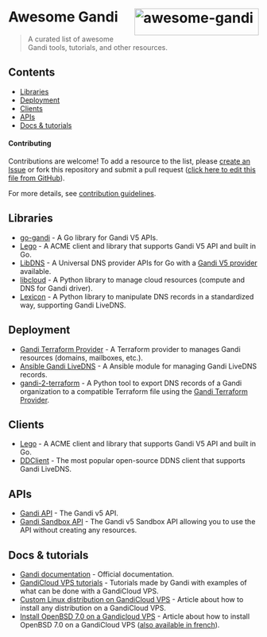 <!--lint disable awesome-badge awesome-git-repo-age awesome-github-->

# <a href="https://www.gandi.net/"><img align="right" src="https://upload.wikimedia.org/wikipedia/en/c/c7/GandiSAS.svg" alt="awesome-gandi" title="awesome-gandi" style="width: 250px; height: 54px;" width="250" height="54"/></a> Awesome Gandi

> A curated list of awesome Gandi tools, tutorials, and other resources.

## Contents

- [Libraries](#libraries)
- [Deployment](#deployment)
- [Clients](#clients)
- [APIs](#apis)
- [Docs & tutorials](#docs--tutorials)

#### Contributing

Contributions are welcome! To add a resource to the list, please [create an Issue](https://github.com/nlewo/awesome-gandi/issues) or fork this repository and submit a pull request ([click here to edit this file from GitHub](https://github.com/nlewo/awesome-gandi/edit/main/README.md)).

For more details, see [contribution guidelines](CONTRIBUTING.md).

## Libraries

- [go-gandi](https://github.com/go-gandi/go-gandi) - A Go library for Gandi V5 APIs.
- [Lego](https://github.com/go-acme/lego) - A ACME client and library that supports Gandi V5 API and built in Go.
- [LibDNS](https://github.com/libdns/libdns) - A Universal DNS provider APIs for Go with a [Gandi V5 provider](https://github.com/libdns/gandi) available.
- [libcloud](https://github.com/apache/libcloud) - A Python library to manage cloud resources (compute and DNS for Gandi driver).
- [Lexicon](https://github.com/AnalogJ/lexicon) - A Python library to manipulate DNS records in a standardized way, supporting Gandi LiveDNS.

## Deployment

- [Gandi Terraform Provider](https://github.com/go-gandi/terraform-provider-gandi) - A Terraform provider to manages Gandi resources (domains, mailboxes, etc.).
- [Ansible Gandi LiveDNS](https://docs.ansible.com/ansible/latest/collections/community/general/gandi_livedns_module.html) - A Ansible module for managing Gandi LiveDNS records.
- [gandi-2-terraform](https://github.com/marcaurele/gandi-2-terraform) - A Python tool to export DNS records of a Gandi organization to a compatible Terraform file using the [Gandi Terraform Provider](https://registry.terraform.io/providers/go-gandi/gandi).

## Clients

- [Lego](https://go-acme.github.io/lego/usage/cli/) - A ACME client and library that supports Gandi V5 API and built in Go.
- [DDClient](https://github.com/ddclient/ddclient) - The most popular open-source DDNS client that supports Gandi LiveDNS.

## APIs

- [Gandi API](https://api.gandi.net) - The Gandi v5 API.
- [Gandi Sandbox API](https://api.sandbox.gandi.net) - The Gandi v5 Sandbox API allowing you to use the API without creating any resources.

## Docs & tutorials

- [Gandi documentation](https://docs.gandi.net) - Official documentation.
- [GandiCloud VPS tutorials](https://docs.gandi.net/en/cloud/vps/tutorials/index.html) - Tutorials made by Gandi with examples of what can be done with a GandiCloud VPS.
- [Custom Linux distribution on GandiCloud VPS](https://mdk.fr/blog/how-to-install-any-distrib-on-a-gandi-vps.html) - Article about how to install any distribution on a GandiCloud VPS.
- [Install OpenBSD 7.0 on a Gandicloud VPS](https://mvieira.fr/posts/install-openbsd-on-gandicloud-vps/) - Article about how to install OpenBSD 7.0 on a GandiCloud VPS ([also available in french](https://themimitoof.fr/installer-openbsd-7-0-sur-gandicloud-vps/)).
